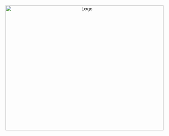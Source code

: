 <div align="center">
  <img src="https://cdn.discordapp.com/attachments/1178375971364163656/1307285146550013994/Register_-_Login.gif?ex=6739bfab&is=67386e2b&hm=ea891fb4e756ff11e291cf44096cb34d4cb142db9986cc03146190ff285ef12e&" 
       alt="Logo" 
       style="width: 100%; height: auto; max-height: 400px;">
</div>

